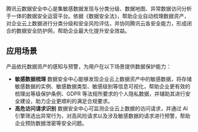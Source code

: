 腾讯云数据安全中心是集敏感数据发现与分类分级、数据地图、异常数据访问分析于一体的数据安全运营平台。依据《数据安全法》，帮助企业自动梳理数据资产，对企业云上数据进行分类分级和安全风险评估，并协同腾讯云各安全能力，形成闭合的数据安全防护网，帮助企业最大化提升安全效益。

## 应用场景
产品依托数据资产的感知与预警，为用户在以下场景提供数据保护能力：
- **敏感数据梳理**
数据安全中心能够发现企业云上数据资产中的敏感数据，将存储敏感数据的实例、敏感数据类型、敏感级别等信息可视化，帮助企业更有效的梳理出等级保护条例、GDPR 等法规所要求的个人隐私数据，并辅助其进行安全建设，助力企业更顺利的满足合规要求。
- **高危访问请求识别**
数据安全中心可监测企业云上数据的访问请求，并通过 AI 引擎筛选出异常行为，对高风险请求以及涉及敏感数据的请求进行预警，帮助企业预防数据泄密等安全问题。
